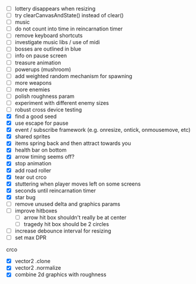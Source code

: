 - [ ] lottery disappears when resizing
- [ ] try clearCanvasAndState() instead of clear()
- [ ] music
- [ ] do not count into time in reincarnation timer
- [ ] remove keyboard shortcuts
- [ ] investigate music libs / use of midi
- [ ] bosses are outlined in blue
- [ ] info on pause screen
- [ ] treasure animation
- [ ] powerups (mushroom)
- [ ] add weighted random mechanism for spawning
- [ ] more weapons
- [ ] more enemies
- [ ] polish roughness param
- [ ] experiment with different enemy sizes
- [ ] robust cross device testing
- [x] find a good seed
- [x] use escape for pause
- [x] event / subscribe framework (e.g. onresize, ontick, onmousemove, etc)
- [x] shared sprites
- [x] items spring back and then attract towards  you
- [x] health bar on bottom
- [x] arrow timing seems off?
- [x] stop animation
- [x] add road roller
- [x] tear out crco
- [x] stuttering when player moves left on some screens
- [x] seconds until reincarnation timer
- [x] star bug
- [ ] remove unused delta and graphics params
- [ ] improve hitboxes
  - [ ] arrow hit box shouldn't really be at center
  - [ ] tragedy hit box should be 2 circles
- [ ] increase debounce interval for resizing
- [ ] set max DPR

crco

- [x] vector2 .clone
- [x] vector2 .normalize
- [x] combine 2d graphics with roughness
